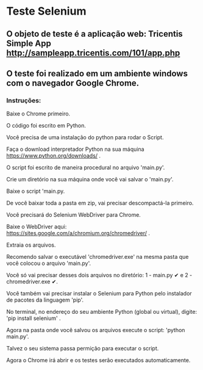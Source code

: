 # Teste Selenium

## O objeto de teste é a aplicação web: Tricentis Simple App http://sampleapp.tricentis.com/101/app.php

## O teste foi realizado em um ambiente windows com o navegador Google Chrome. 


### Instruções:

Baixe o Chrome primeiro.

O código foi escrito em Python.

Você precisa de uma instalação do python para rodar o Script. 

Faça o download interpretador Python na sua máquina https://www.python.org/downloads/ .

O script foi escrito de maneira procedural no arquivo 'main.py'.

Crie um diretório na sua máquina onde você vai salvar o 'main.py'.

Baixe o script 'main.py.

De você baixar toda a pasta em zip, vai precisar descompactá-la primeiro.

Você precisará do Selenium WebDriver para Chrome. 

Baixe o WebDriver aqui: https://sites.google.com/a/chromium.org/chromedriver/ .

Extraia os arquivos.

Recomendo salvar o executável 'chromedriver.exe' na mesma pasta que você colocou o arquivo 'main.py'.

Você só vai precisar desses dois arquivos no diretório: 1 - main.py ✔ e 2 - chromedriver.exe ✔.

Você também vai precisar instalar o Selenium para Python pelo instalador de pacotes da linguagem 'pip'.

No terminal, no endereço do seu ambiente Python (global ou virtual), digite: 'pip install selenium' .

Agora na pasta onde você salvou os arquivos execute o script: 'python main.py'.

Talvez o seu sistema passa permição para executar o script.

Agora o Chrome irá abrir e os testes serão executados automaticamente. 


